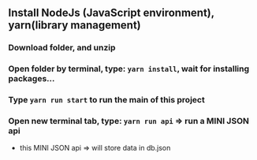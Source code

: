 
## Install NodeJs (JavaScript environment), yarn(library management)
### Download folder, and unzip
### Open folder by terminal, type: `yarn install`, wait for installing packages...
### Type `yarn run start` to run the main of this project
### Open new terminal tab, type: `yarn run api` => run a MINI JSON api

* this MINI JSON api => will store data in db.json

